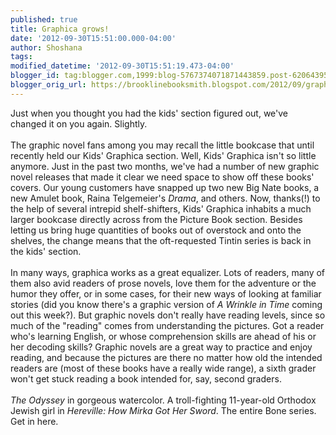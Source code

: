 ```yaml
---
published: true
title: Graphica grows!
date: '2012-09-30T15:51:00.000-04:00'
author: Shoshana
tags: 
modified_datetime: '2012-09-30T15:51:19.473-04:00'
blogger_id: tag:blogger.com,1999:blog-5767374071871443859.post-6206439503843401358
blogger_orig_url: https://brooklinebooksmith.blogspot.com/2012/09/graphica-grows.html
---
```


Just when you thought you had the kids' section figured out, we've changed it on you again. Slightly. <br /><br />The graphic novel fans among you may recall the little bookcase that until recently held our Kids' Graphica section. Well, Kids' Graphica isn't so little anymore. Just in the past two months, we've had a number of new graphic novel releases that made it clear we need space to show off these books' covers. Our young customers have snapped up two new Big Nate books, a new Amulet book, Raina Telgemeier's <em>Drama</em>, and others. Now, thanks(!) to the help of several intrepid shelf-shifters, Kids' Graphica inhabits a much larger bookcase directly across from the Picture Book section. Besides letting us bring huge quantities of books out of overstock and onto the shelves, the change means that the oft-requested Tintin series is back in the kids' section.<br /><br />In many ways, graphica works as a great equalizer. Lots of readers, many of them also avid readers of prose novels, love them for the adventure or the humor they offer, or in some cases, for their new ways of looking at familiar stories (did you know there's a graphic version of <em>A Wrinkle in Time</em> coming out this week?). But graphic novels don't really have reading levels, since so much of the "reading" comes from understanding the pictures. Got a reader who's learning English, or whose comprehension skills are ahead of his or her decoding skills? Graphic novels are a great way to practice and enjoy reading, and because the pictures are there no matter how old the intended readers are (most of these books have a really wide range), a sixth grader won't get stuck reading a book intended for, say, second graders.<br /><br /><em>The Odyssey</em> in gorgeous watercolor. A troll-fighting 11-year-old Orthodox Jewish girl in <em>Hereville: How Mirka Got Her Sword</em>. The entire Bone series. Get in here.